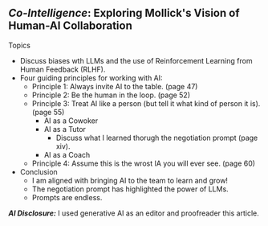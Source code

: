 ## *Co-Intelligence*: Exploring Mollick's Vision of Human-AI Collaboration

Topics
- Discuss biases wth LLMs and the use of Reinforcement Learning from Human Feedback (RLHF).
- Four guiding principles for working with AI:
  - Principle 1: Always invite AI to the table. (page 47)
  - Principle 2: Be the human in the loop. (page 52)
  - Principle 3: Treat AI like a person (but tell it what kind of person it is). (page 55)
    - AI as a Cowoker
    - AI as a Tutor
      - Discuss what I learned thorugh the negotiation prompt (page xiv).
    - AI as a Coach
  - Principle 4: Assume this is the wrost IA you will ever see.  (page 60)
- Conclusion
  - I am aligned with bringing AI to the team to learn and grow!
  - The negotiation prompt has highlighted the power of LLMs.
  - Prompts are endless.

***AI Disclosure:***  I used generative AI as an editor and proofreader this article.
